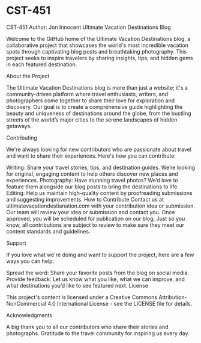 # CST-451
CST-451
Author: Jon Innocent
Ultimate Vacation Destinations Blog

Welcome to the GitHub home of the Ultimate Vacation Destinations blog, a collaborative project that showcases the world's most incredible vacation spots through captivating blog posts and breathtaking photography. This project seeks to inspire travelers by sharing insights, tips, and hidden gems in each featured destination.

About the Project

The Ultimate Vacation Destinations blog is more than just a website; it's a community-driven platform where travel enthusiasts, writers, and photographers come together to share their love for exploration and discovery. Our goal is to create a comprehensive guide highlighting the beauty and uniqueness of destinations around the globe, from the bustling streets of the world’s major cities to the serene landscapes of hidden getaways.

Contributing

We're always looking for new contributors who are passionate about travel and want to share their experiences. Here's how you can contribute:

Writing: Share your travel stories, tips, and destination guides. We’re looking for original, engaging content to help others discover new places and experiences.
Photography: Have stunning travel photos? We’d love to feature them alongside our blog posts to bring the destinations to life.
Editing: Help us maintain high-quality content by proofreading submissions and suggesting improvements.
How to Contribute
Contact us at ultimatevacationdestianation.com with your contribution idea or submission.
Our team will review your idea or submission and contact you.
Once approved, you will be scheduled for publication on our blog.
Just so you know, all contributions are subject to review to make sure they meet our content standards and guidelines.

Support

If you love what we're doing and want to support the project, here are a few ways you can help:

Spread the word: Share your favorite posts from the blog on social media.
Provide feedback: Let us know what you like, what we can improve, and what destinations you’d like to see featured next.
License

This project's content is licensed under a Creative Commons Attribution-NonCommercial 4.0 International License - see the LICENSE file for details.

Acknowledgments

A big thank you to all our contributors who share their stories and photographs.
Gratitude to the travel community for inspiring us every day.
